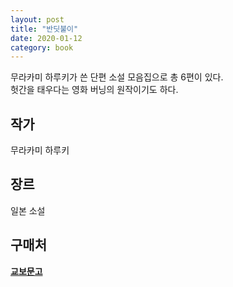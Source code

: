 ```yaml
---
layout: post
title: "반딧불이"
date: 2020-01-12
category: book
---
```


무라카미 하루키가 쓴 단편 소설 모음집으로 총 6편이 있다.  
헛간을 태우다는 영화 버닝의 원작이기도 하다.

## 작가
무라카미 하루키

## 장르
일본 소설

## 구매처
**[교보문고](http://www.kyobobook.co.kr/product/detailViewKor.laf?ejkGb=KOR&mallGb=KOR&barcode=9788954624534&orderClick=LEa&Kc=)** 